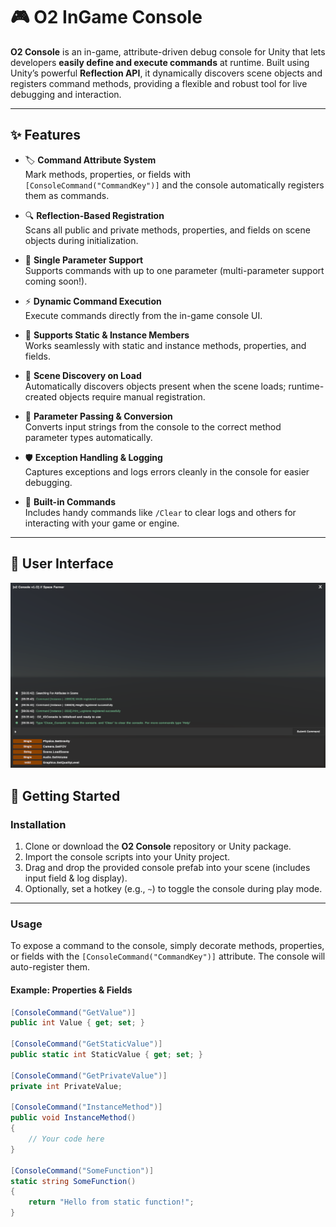 # 🎮 O2 InGame Console

**O2 Console** is an in-game, attribute-driven debug console for Unity that lets developers **easily define and execute commands** at runtime. Built using Unity’s powerful **Reflection API**, it dynamically discovers scene objects and registers command methods, providing a flexible and robust tool for live debugging and interaction.

---

## ✨ Features

- 🏷️ **Command Attribute System**  
  Mark methods, properties, or fields with `[ConsoleCommand("CommandKey")]` and the console automatically registers them as commands.

- 🔍 **Reflection-Based Registration**  
  Scans all public and private methods, properties, and fields on scene objects during initialization.

- 🔢 **Single Parameter Support**  
  Supports commands with up to one parameter (multi-parameter support coming soon!).

- ⚡ **Dynamic Command Execution**  
  Execute commands directly from the in-game console UI.

- 🧩 **Supports Static & Instance Members**  
  Works seamlessly with static and instance methods, properties, and fields.

- 🎯 **Scene Discovery on Load**  
  Automatically discovers objects present when the scene loads; runtime-created objects require manual registration.

- 🔄 **Parameter Passing & Conversion**  
  Converts input strings from the console to the correct method parameter types automatically.

- 🛡️ **Exception Handling & Logging**  
  Captures exceptions and logs errors cleanly in the console for easier debugging.

- 🚀 **Built-in Commands**  
  Includes handy commands like `/Clear` to clear logs and others for interacting with your game or engine.

---

## 🎨 User Interface

![O2 Console Screenshot](Console%20UI%20Images/ConsoleIM%20(5).png)

## 🚀 Getting Started

### Installation

1. Clone or download the **O2 Console** repository or Unity package.  
2. Import the console scripts into your Unity project.  
3. Drag and drop the provided console prefab into your scene (includes input field & log display).  
4. Optionally, set a hotkey (e.g., `~`) to toggle the console during play mode.

---

### Usage

To expose a command to the console, simply decorate methods, properties, or fields with the `[ConsoleCommand("CommandKey")]` attribute. The console will auto-register them.

#### Example: Properties & Fields
```csharp
[ConsoleCommand("GetValue")]
public int Value { get; set; }

[ConsoleCommand("GetStaticValue")]
public static int StaticValue { get; set; }

[ConsoleCommand("GetPrivateValue")]
private int PrivateValue;

[ConsoleCommand("InstanceMethod")]
public void InstanceMethod()
{
    // Your code here
}

[ConsoleCommand("SomeFunction")]
static string SomeFunction()
{
    return "Hello from static function!";
}
